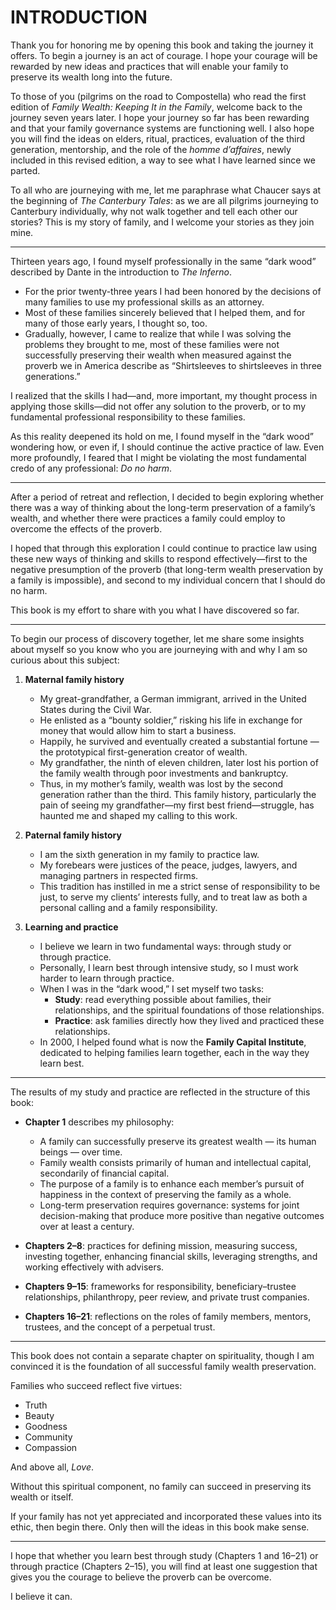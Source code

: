 # INTRODUCTION  

Thank you for honoring me by opening this book and taking the journey it offers. To begin a journey is an act of courage. I hope your courage will be rewarded by new ideas and practices that will enable your family to preserve its wealth long into the future.  

To those of you (pilgrims on the road to Compostella) who read the first edition of *Family Wealth: Keeping It in the Family*, welcome back to the journey seven years later. I hope your journey so far has been rewarding and that your family governance systems are functioning well. I also hope you will find the ideas on elders, ritual, practices, evaluation of the third generation, mentorship, and the role of the *homme d’affaires*, newly included in this revised edition, a way to see what I have learned since we parted.  

To all who are journeying with me, let me paraphrase what Chaucer says at the beginning of *The Canterbury Tales*: as we are all pilgrims journeying to Canterbury individually, why not walk together and tell each other our stories? This is my story of family, and I welcome your stories as they join mine.  

---

Thirteen years ago, I found myself professionally in the same “dark wood” described by Dante in the introduction to *The Inferno*.  

- For the prior twenty-three years I had been honored by the decisions of many families to use my professional skills as an attorney.  
- Most of these families sincerely believed that I helped them, and for many of those early years, I thought so, too.  
- Gradually, however, I came to realize that while I was solving the problems they brought to me, most of these families were not successfully preserving their wealth when measured against the proverb we in America describe as “Shirtsleeves to shirtsleeves in three generations.”  

I realized that the skills I had—and, more important, my thought process in applying those skills—did not offer any solution to the proverb, or to my fundamental professional responsibility to these families.  

As this reality deepened its hold on me, I found myself in the “dark wood” wondering how, or even if, I should continue the active practice of law. Even more profoundly, I feared that I might be violating the most fundamental credo of any professional: *Do no harm*.  

---

After a period of retreat and reflection, I decided to begin exploring whether there was a way of thinking about the long-term preservation of a family’s wealth, and whether there were practices a family could employ to overcome the effects of the proverb.  

I hoped that through this exploration I could continue to practice law using these new ways of thinking and skills to respond effectively—first to the negative presumption of the proverb (that long-term wealth preservation by a family is impossible), and second to my individual concern that I should do no harm.  

This book is my effort to share with you what I have discovered so far.  

---

To begin our process of discovery together, let me share some insights about myself so you know who you are journeying with and why I am so curious about this subject:  

1. **Maternal family history**  
   - My great-grandfather, a German immigrant, arrived in the United States during the Civil War.  
   - He enlisted as a “bounty soldier,” risking his life in exchange for money that would allow him to start a business.  
   - Happily, he survived and eventually created a substantial fortune — the prototypical first-generation creator of wealth.  
   - My grandfather, the ninth of eleven children, later lost his portion of the family wealth through poor investments and bankruptcy.  
   - Thus, in my mother’s family, wealth was lost by the second generation rather than the third. This family history, particularly the pain of seeing my grandfather—my first best friend—struggle, has haunted me and shaped my calling to this work.  

2. **Paternal family history**  
   - I am the sixth generation in my family to practice law.  
   - My forebears were justices of the peace, judges, lawyers, and managing partners in respected firms.  
   - This tradition has instilled in me a strict sense of responsibility to be just, to serve my clients’ interests fully, and to treat law as both a personal calling and a family responsibility.  

3. **Learning and practice**  
   - I believe we learn in two fundamental ways: through study or through practice.  
   - Personally, I learn best through intensive study, so I must work harder to learn through practice.  
   - When I was in the “dark wood,” I set myself two tasks:  
     - **Study**: read everything possible about families, their relationships, and the spiritual foundations of those relationships.  
     - **Practice**: ask families directly how they lived and practiced these relationships.  
   - In 2000, I helped found what is now the **Family Capital Institute**, dedicated to helping families learn together, each in the way they learn best.  

---

The results of my study and practice are reflected in the structure of this book:  

- **Chapter 1** describes my philosophy:  
  - A family can successfully preserve its greatest wealth — its human beings — over time.  
  - Family wealth consists primarily of human and intellectual capital, secondarily of financial capital.  
  - The purpose of a family is to enhance each member’s pursuit of happiness in the context of preserving the family as a whole.  
  - Long-term preservation requires governance: systems for joint decision-making that produce more positive than negative outcomes over at least a century.  

- **Chapters 2–8**: practices for defining mission, measuring success, investing together, enhancing financial skills, leveraging strengths, and working effectively with advisers.  

- **Chapters 9–15**: frameworks for responsibility, beneficiary–trustee relationships, philanthropy, peer review, and private trust companies.  

- **Chapters 16–21**: reflections on the roles of family members, mentors, trustees, and the concept of a perpetual trust.  

---

This book does not contain a separate chapter on spirituality, though I am convinced it is the foundation of all successful family wealth preservation.  

Families who succeed reflect five virtues:  

- Truth  
- Beauty  
- Goodness  
- Community  
- Compassion  

And above all, *Love*.  

Without this spiritual component, no family can succeed in preserving its wealth or itself.  

If your family has not yet appreciated and incorporated these values into its ethic, then begin there. Only then will the ideas in this book make sense.  

---

I hope that whether you learn best through study (Chapters 1 and 16–21) or through practice (Chapters 2–15), you will find at least one suggestion that gives you the courage to believe the proverb can be overcome.  

I believe it can.  
